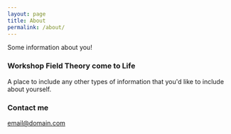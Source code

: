 ```yaml
---
layout: page
title: About
permalink: /about/
---
```


Some information about you!

### Workshop <b>Field Theory come to Life</b>

A place to include any other types of information that you'd like to include about yourself.

### Contact me

[email@domain.com](mailto:email@domain.com)
